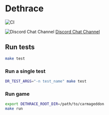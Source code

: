 # Dethrace  

![CI](https://github.com/jeff-1amstudios/dethrace/workflows/CI/badge.svg)

![Discord Chat Channel](docs/discord-badge.jpg) [Discord Chat Channel](https://discord.gg/f5StsuP)

## Run tests

```sh
make test
```

### Run a single test
```sh
DR_TEST_ARGS="-n test_name" make test
```

### Run game
```sh
export DETHRACE_ROOT_DIR=/path/to/carmageddon
make run
```
